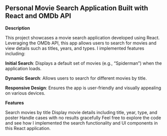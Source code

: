 **Personal Movie Search Application Built with React and OMDb API**
--------------------------------------------------------------------------
**Description**

This project showcases a movie search application developed using React. Leveraging the OMDb API, this app allows users to search for movies and view details such as titles, years, and types. I implemented features including:

**Initial Search**: Displays a default set of movies (e.g., “Spiderman”) when the application loads.

**Dynamic Search**: Allows users to search for different movies by title.

**Responsive Design**: Ensures the app is user-friendly and visually appealing on various devices.

**Features**

Search movies by title
Display movie details including title, year, type, and poster
Handle cases with no results gracefully
Feel free to explore the code and see how I implemented the search functionality and UI components in this React application.
